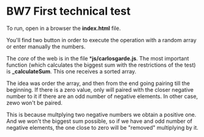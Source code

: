 # BW7 First technical test

To run, open in a browser the **index.html** file.

You'll find two button in order to execute the operation with a random array or enter manually the numbers.

The *core* of the web is in the file ***js/carlosgarde.js**. The most important function (which calculates the biggest sum with the restrictions of the test) is **_calculateSum**. This one receives a sorted array.

The idea was order the array, and then from the end going pairing till the beginning. If there is a zero value, only will paired with the closer negative number to it if there are an odd number of negative elements. In other case, zewo won't be paired. 

This is because multplying two negative numbers we obtain a positive one. And we won't the biggest sum possible, so if we have and odd number of negative elements, the one close to zero will be "removed" multiplying by it.